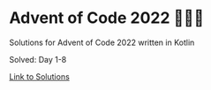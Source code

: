 # Advent of Code 2022 🎄🌟🎅
Solutions for Advent of Code 2022 written in Kotlin

Solved: Day 1-8

[Link to Solutions](https://github.com/patrick-elmquist/Advent-of-Code-2022/tree/main/src/main/kotlin)
